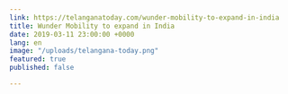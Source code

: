 ```yaml
---
link: https://telanganatoday.com/wunder-mobility-to-expand-in-india
title: Wunder Mobility to expand in India
date: 2019-03-11 23:00:00 +0000
lang: en
image: "/uploads/telangana-today.png"
featured: true
published: false

---
```

